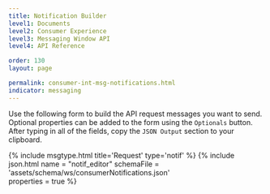 ```yaml
---
title: Notification Builder
level1: Documents
level2: Consumer Experience
level3: Messaging Window API
level4: API Reference

order: 130
layout: page

permalink: consumer-int-msg-notifications.html
indicator: messaging
---
```


Use the following form to build the API request messages you want to send.
Optional properties can be added to the form using the ``Optionals`` button. After typing in all of the fields, copy the ``JSON Output`` section to your clipboard.

{% include msgtype.html title='Request' type='notif' %}
{% include json.html name = "notif_editor" 
	schemaFile = 'assets/schema/ws/consumerNotifications.json' 	
	properties = true %}